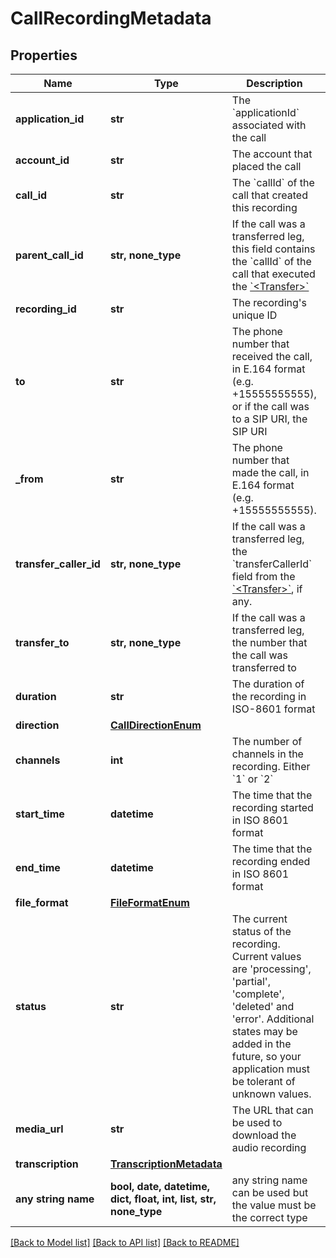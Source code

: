 # CallRecordingMetadata


## Properties
Name | Type | Description | Notes
------------ | ------------- | ------------- | -------------
**application_id** | **str** | The &#x60;applicationId&#x60; associated with the call | [optional] 
**account_id** | **str** | The account that placed the call | [optional] 
**call_id** | **str** | The &#x60;callId&#x60; of the call that created this recording | [optional] 
**parent_call_id** | **str, none_type** | If the call was a transferred leg, this field contains the &#x60;callId&#x60; of the call that executed the [&#x60;&lt;Transfer&gt;&#x60;](/docs/voice/bxml/transfer) | [optional] 
**recording_id** | **str** | The recording&#39;s unique ID | [optional] 
**to** | **str** | The phone number that received the call, in E.164 format (e.g. +15555555555), or if the call was to a SIP URI, the SIP URI | [optional] 
**_from** | **str** | The phone number that made the call, in E.164 format (e.g. +15555555555). | [optional] 
**transfer_caller_id** | **str, none_type** | If the call was a transferred leg, the &#x60;transferCallerId&#x60; field from the [&#x60;&lt;Transfer&gt;&#x60;](/docs/voice/bxml/transfer), if any. | [optional] 
**transfer_to** | **str, none_type** | If the call was a transferred leg, the number that the call was transferred to | [optional] 
**duration** | **str** | The duration of the recording in ISO-8601 format | [optional] 
**direction** | [**CallDirectionEnum**](CallDirectionEnum.md) |  | [optional] 
**channels** | **int** | The number of channels in the recording. Either &#x60;1&#x60; or &#x60;2&#x60; | [optional] 
**start_time** | **datetime** | The time that the recording started in ISO 8601 format | [optional] 
**end_time** | **datetime** | The time that the recording ended in ISO 8601 format | [optional] 
**file_format** | [**FileFormatEnum**](FileFormatEnum.md) |  | [optional] 
**status** | **str** | The current status of the recording. Current values are &#39;processing&#39;, &#39;partial&#39;, &#39;complete&#39;, &#39;deleted&#39; and &#39;error&#39;. Additional states may be added in the future, so your application must be tolerant of unknown values. | [optional] 
**media_url** | **str** | The URL that can be used to download the audio recording | [optional] 
**transcription** | [**TranscriptionMetadata**](TranscriptionMetadata.md) |  | [optional] 
**any string name** | **bool, date, datetime, dict, float, int, list, str, none_type** | any string name can be used but the value must be the correct type | [optional]

[[Back to Model list]](../README.md#documentation-for-models) [[Back to API list]](../README.md#documentation-for-api-endpoints) [[Back to README]](../README.md)


